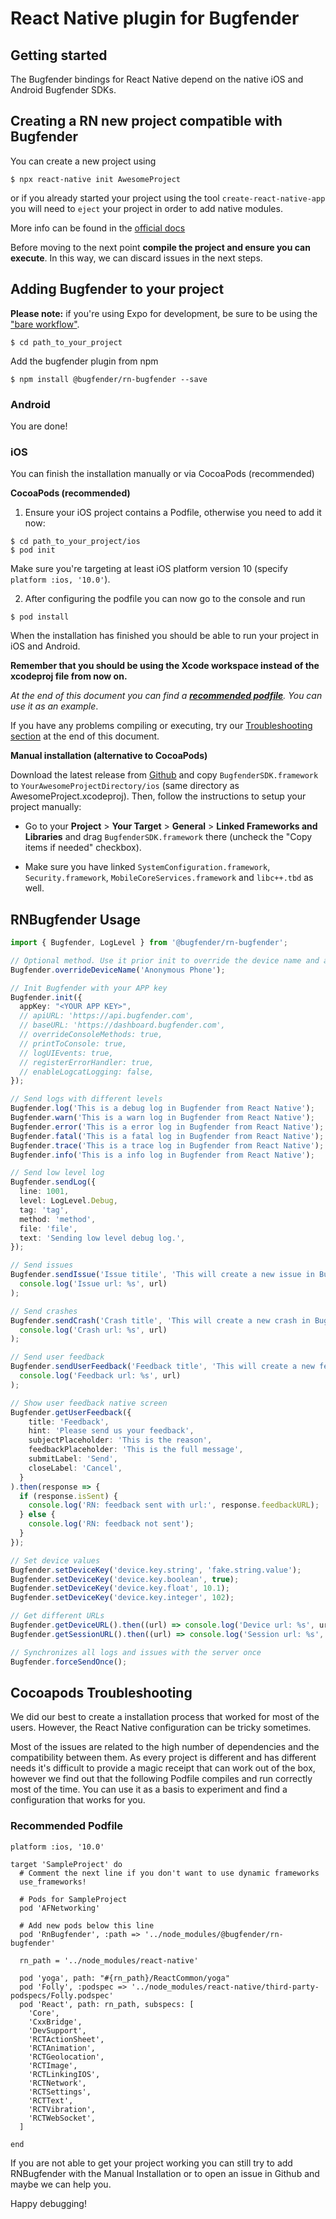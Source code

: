 # React Native plugin for Bugfender

## Getting started

The Bugfender bindings for React Native depend on the native iOS and Android Bugfender SDKs.

## Creating a RN new project compatible with Bugfender

You can create a new project using

`$ npx react-native init AwesomeProject`

or if you already started your project using the tool `create-react-native-app` you will need to `eject` your project in order to add native modules.

More info can be found in the [official docs](https://facebook.github.io/react-native/docs/getting-started)

Before moving to the next point **compile the project and ensure you can execute**.
In this way, we can discard issues in the next steps.

## Adding Bugfender to your project

**Please note:** if you're using Expo for development, be sure to be using the ["bare workflow"](https://docs.expo.io/introduction/managed-vs-bare/#bare-workflow).

`$ cd path_to_your_project`

Add the bugfender plugin from npm

`$ npm install @bugfender/rn-bugfender --save`

### Android
You are done!

### iOS
You can finish the installation manually or via CocoaPods (recommended)

**CocoaPods (recommended)**

1. Ensure your iOS project contains a Podfile, otherwise you need to add it now:
```
$ cd path_to_your_project/ios
$ pod init
```
Make sure you're targeting at least iOS platform version 10 (specify `platform :ios, '10.0'`).

2. After configuring the podfile you can now go to the console and run

`$ pod install`

When the installation has finished you should be able to run your project in iOS and Android.

**Remember that you should be using the Xcode workspace instead of the xcodeproj file from now on.**

*At the end of this document you can find a **[recommended podfile](#recommended-podfile)**. You can use it as an example*.

If you have any problems compiling or executing, try our [Troubleshooting section](#cocoapods-troubleshooting) at the end of this document.

**Manual installation (alternative to CocoaPods)**

Download the latest release from [Github](https://github.com/bugfender/BugfenderSDK-iOS/releases) and copy `BugfenderSDK.framework` to `YourAwesomeProjectDirectory/ios` (same directory as AwesomeProject.xcodeproj). Then, follow the instructions to setup your project manually:

* Go to your **Project** > **Your Target** > **General** > **Linked Frameworks and Libraries** and drag `BugfenderSDK.framework` there (uncheck the "Copy items if needed" checkbox).

* Make sure you have linked `SystemConfiguration.framework`, `Security.framework`, `MobileCoreServices.framework` and `libc++.tbd` as well.

## RNBugfender Usage
```typescript
import { Bugfender, LogLevel } from '@bugfender/rn-bugfender';

// Optional method. Use it prior init to override the device name and avoid sending personal data
Bugfender.overrideDeviceName('Anonymous Phone');

// Init Bugfender with your APP key
Bugfender.init({
  appKey: "<YOUR APP KEY>",
  // apiURL: 'https://api.bugfender.com',
  // baseURL: 'https://dashboard.bugfender.com',
  // overrideConsoleMethods: true,
  // printToConsole: true,
  // logUIEvents: true,
  // registerErrorHandler: true,
  // enableLogcatLogging: false,
});

// Send logs with different levels
Bugfender.log('This is a debug log in Bugfender from React Native');
Bugfender.warn('This is a warn log in Bugfender from React Native');
Bugfender.error('This is a error log in Bugfender from React Native');
Bugfender.fatal('This is a fatal log in Bugfender from React Native');
Bugfender.trace('This is a trace log in Bugfender from React Native');
Bugfender.info('This is a info log in Bugfender from React Native');

// Send low level log
Bugfender.sendLog({
  line: 1001,
  level: LogLevel.Debug,
  tag: 'tag',
  method: 'method',
  file: 'file',
  text: 'Sending low level debug log.',
});

// Send issues
Bugfender.sendIssue('Issue titile', 'This will create a new issue in Bugfender').then((url) =>
  console.log('Issue url: %s', url)
);

// Send crashes
Bugfender.sendCrash('Crash title', 'This will create a new crash in Bugfender').then((url) =>
  console.log('Crash url: %s', url)
);

// Send user feedback
Bugfender.sendUserFeedback('Feedback title', 'This will create a new feedback in Bugfender').then((url) =>
  console.log('Feedback url: %s', url)
);

// Show user feedback native screen
Bugfender.getUserFeedback({
    title: 'Feedback',
    hint: 'Please send us your feedback',
    subjectPlaceholder: 'This is the reason',
    feedbackPlaceholder: 'This is the full message',
    submitLabel: 'Send',
    closeLabel: 'Cancel',
  }
).then(response => {
  if (response.isSent) {
    console.log('RN: feedback sent with url:', response.feedbackURL);
  } else {
    console.log('RN: feedback not sent');
  }
});

// Set device values
Bugfender.setDeviceKey('device.key.string', 'fake.string.value');
Bugfender.setDeviceKey('device.key.boolean', true);
Bugfender.setDeviceKey('device.key.float', 10.1);
Bugfender.setDeviceKey('device.key.integer', 102);

// Get different URLs
Bugfender.getDeviceURL().then((url) => console.log('Device url: %s', url));
Bugfender.getSessionURL().then((url) => console.log('Session url: %s', url));

// Synchronizes all logs and issues with the server once
Bugfender.forceSendOnce();
```

## Cocoapods Troubleshooting
We did our best to create a installation process that worked for most of the users. However, the React Native configuration can be tricky sometimes.

Most of the issues are related to the high number of dependencies and the compatibility between them. As every project is different and has different needs it's difficult to provide a magic receipt that can work out of the box, however we find out that the following Podfile compiles and run correctly most of the time. You can use it as a basis to experiment and find a configuration that works for you.

### Recommended Podfile
```
platform :ios, '10.0'

target 'SampleProject' do
  # Comment the next line if you don't want to use dynamic frameworks
  use_frameworks!

  # Pods for SampleProject
  pod 'AFNetworking'

  # Add new pods below this line
  pod 'RnBugfender', :path => '../node_modules/@bugfender/rn-bugfender'

  rn_path = '../node_modules/react-native'

  pod 'yoga', path: "#{rn_path}/ReactCommon/yoga"
  pod 'Folly', :podspec => '../node_modules/react-native/third-party-podspecs/Folly.podspec'
  pod 'React', path: rn_path, subspecs: [
    'Core',
    'CxxBridge',
    'DevSupport',
    'RCTActionSheet',
    'RCTAnimation',
    'RCTGeolocation',
    'RCTImage',
    'RCTLinkingIOS',
    'RCTNetwork',
    'RCTSettings',
    'RCTText',
    'RCTVibration',
    'RCTWebSocket',
  ]

end
```

If you are not able to get your project working you can still try to add RNBugfender with the Manual Installation or to open an issue in Github and maybe we can help you.

Happy debugging!
